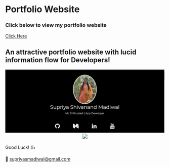 # Portfolio Website

### Click below to view my portfolio website
[Click Here](https://supriya1511.github.io/SupriyaMadiwal/)

## An attractive portfolio website with lucid information flow for Developers!


<p align="center"> 
  <kbd>
  	<a href="https://supriya1511.github.io/SupriyaMadiwal/" target="_blank">
		<img src="image1.jpg"></img>
	  <img src="image2.jpd"></img>
	</a>
  </kbd>
</p>

Good Luck! :+1: 

:e-mail: supriyasmadiwal@gmail.com
